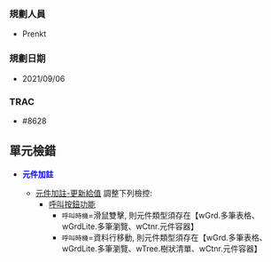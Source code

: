 ### <div id="user">規劃人員</div>
* Prenkt

### <div id="updatedate">規劃日期</div>
* 2021/09/06

### <div id="trac">TRAC</div>
* #8628
 
## <div id="unit-detection">單元檢錯</div>
* <p id="fieldbreak1" style="color:blue;font-weight:bold">元件加註</p>

    * [元件加註-更新給值][link_OAUpdate] 調整下列檢控:
        * [呼叫按鈕功能][link_OAUpdate_fieldbreak5]
            * `呼叫時機`=滑鼠雙擊, 則元件類型須存在【wGrd.多筆表格、wGrdLite.多筆瀏覽、wCtnr.元件容器】
            * `呼叫時機`=資料行移動, 則元件類型須存在【wGrd.多筆表格、wGrdLite.多筆瀏覽、wTree.樹狀清單、wCtnr.元件容器】



<!--超連結 -->
[link_OAUpdate]:{3}/IDE/Specification/OAUpdate/README
[link_OAUpdate_fieldbreak5]:{3}/IDE/Specification/OAUpdate/README#fieldbreak5
